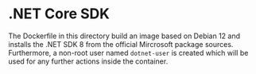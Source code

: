 # .NET Core SDK

The Dockerfile in this directory build an image based on Debian 12 and installs
the .NET SDK 8 from the official Mircrosoft package sources. Furthermore, a
non-root user named `dotnet-user` is created which will be used for any further
actions inside the container.
